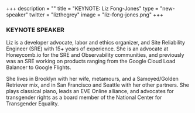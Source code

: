 +++
description = ""
title = "KEYNOTE: Liz Fong-Jones"
type = "new-speaker"
twitter = "lizthegrey"
image = "liz-fong-jones.png"
+++
### <strong>KEYNOTE SPEAKER</strong>

Liz is a developer advocate, labor and ethics organizer, and Site Reliability Engineer (SRE) with 15+ years of experience. She is an advocate at Honeycomb.io for the SRE and Observability communities, and previously was an SRE working on products ranging from the Google Cloud Load Balancer to Google Flights.

She lives in Brooklyn with her wife, metamours, and a Samoyed/Golden Retriever mix, and in San Francisco and Seattle with her other partners. She plays classical piano, leads an EVE Online alliance, and advocates for transgender rights as a board member of the National Center for Transgender Equality.